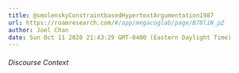 ```yaml
---
title: @smolenskyConstraintbasedHypertextArgumentation1987
url: https://roamresearch.com/#/app/megacoglab/page/B78liN_pZ
author: Joel Chan
date: Sun Oct 11 2020 21:43:29 GMT-0400 (Eastern Daylight Time)
---
```




###### Discourse Context


